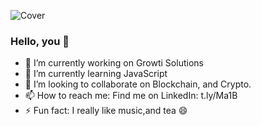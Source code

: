 ![Cover](https://i.ibb.co/tcNcN3B/Linked-In-Banner.png)
### Hello, you 👋
- 🔭 I’m currently working on Growti Solutions
- 🌱 I’m currently learning JavaScript 
- 👯 I’m looking to collaborate on Blockchain, and Crypto.
- 📫 How to reach me: Find me on LinkedIn: t.ly/Ma1B
- ⚡ Fun fact: I really like music,and tea 😄
<!--
**DiegoCastro-R/DiegoCastro-R** is a ✨ _special_ ✨ repository because its `README.md` (this file) appears on your GitHub profile.

Here are some ideas to get you started:
<div class="LI-profile-badge"  data-version="v1" data-size="medium" data-locale="pt_BR" data-type="horizontal" data-theme="dark" data-vanity="diegocastro-r"><a class="LI-simple-link" href='https://br.linkedin.com/in/diegocastro-r?trk=profile-badge'>Diego Rodrigues</a></div>
- 🔭 I’m currently working on Accenture Technology
- 🌱 I’m currently learning Python
- ⚡ I’m currently specializing in Typescript
- 👯 I’m looking to collaborate on Blockchain, and Crypto.
- 📫 How to reach me: Find me on LinkedIn: https://www.linkedin.com/in/diegocastro-r
- ⚡ Fun fact: I really like music,and tea 😄
-->

